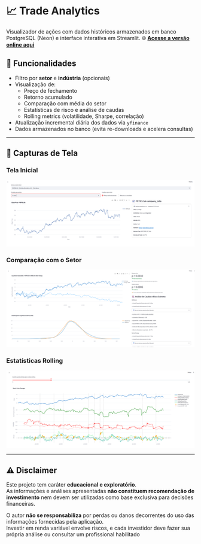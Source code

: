 # 📈 Trade Analytics

Visualizador de ações com dados históricos armazenados em banco PostgreSQL (Neon) e interface interativa em Streamlit.
🌐 **[Acesse a versão online aqui](https://tradeanalytics.streamlit.app/)**

## 🚀 Funcionalidades
- Filtro por **setor** e **indústria** (opcionais)
- Visualização de:
  - Preço de fechamento
  - Retorno acumulado
  - Comparação com média do setor
  - Estatísticas de risco e análise de caudas
  - Rolling metrics (volatilidade, Sharpe, correlação)
- Atualização incremental diária dos dados via `yfinance`
- Dados armazenados no banco (evita re-downloads e acelera consultas)

---

## 📸 Capturas de Tela

### Tela Inicial
![Tela inicial](Images/tela_principal.png)

### Comparação com o Setor
![Comparação Setor](Images/comparacao_setor.png)

### Estatísticas Rolling
![Rolling Stats](Images/rolling_metrics.png)

---


## ⚠️ Disclaimer
Este projeto tem caráter **educacional e exploratório**.  
As informações e análises apresentadas **não constituem recomendação de investimento** nem devem ser utilizadas como base exclusiva para decisões financeiras.

O autor **não se responsabiliza** por perdas ou danos decorrentes do uso das informações fornecidas pela aplicação.  
Investir em renda variável envolve riscos, e cada investidor deve fazer sua própria análise ou consultar um profissional habilitado

